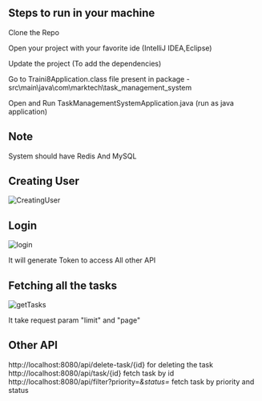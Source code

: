 ## Steps to run in your machine
Clone the Repo

Open your project with your favorite ide (IntelliJ IDEA,Eclipse)

Update the project (To add the dependencies)

Go to Traini8Application.class file present in package - src\main\java\com\marktech\task_management_system 

Open and Run TaskManagementSystemApplication.java (run as java application)

## Note
  System should have Redis And MySQL

## Creating User
![CreatingUser](https://github.com/user-attachments/assets/28127c99-334b-434f-853e-935178299675)

## Login 
![login](https://github.com/user-attachments/assets/7c9fa43b-fd39-485d-b44e-35a6a0562bf2)


It will generate Token to access All other API

## Fetching all the tasks

![getTasks](https://github.com/user-attachments/assets/7e96a4b5-47c9-4aae-a0f5-bfa0f203b536)

It take request param "limit" and "page"

## Other API 
http://localhost:8080/api/delete-task/{id}  for deleting the task 
http://localhost:8080/api/task/{id} fetch task by id
http://localhost:8080/api/filter?priority=*&status=* fetch task by priority and status
